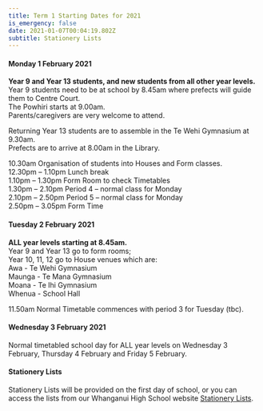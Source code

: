 ```yaml
---
title: Term 1 Starting Dates for 2021
is_emergency: false
date: 2021-01-07T00:04:19.802Z
subtitle: Stationery Lists
---
```

#### Monday 1 February 2021

**Year 9 and Year 13 students, and new students from all other year levels.**  
Year 9 students need to be at school by 8.45am where prefects will guide them to Centre Court.  
The Powhiri starts at 9.00am.  
Parents/caregivers are very welcome to attend.  

Returning Year 13 students are to assemble in the Te Wehi Gymnasium at 9.30am.  
Prefects are to arrive at 8.00am in the Library.  

10.30am Organisation of students into Houses and Form classes.  
12.30pm – 1.10pm Lunch break  
1.10pm – 1.30pm Form Room to check Timetables  
1.30pm – 2.10pm Period 4 – normal class for Monday  
2.10pm – 2.50pm Period 5 – normal class for Monday  
2.50pm – 3.05pm Form Time 



#### Tuesday 2 February 2021

**ALL year levels starting at 8.45am.**  
Year 9 and Year 13 go to form rooms;  
Year 10, 11, 12 go to House venues which are:  
Awa - Te Wehi Gymnasium  
Maunga - Te Mana Gymnasium  
Moana - Te Ihi Gymnasium  
Whenua - School Hall  

11.50am Normal Timetable commences with period 3 for Tuesday (tbc). 



#### Wednesday 3 February 2021

Normal timetabled school day for ALL year levels on Wednesday 3 February, Thursday 4 February and Friday 5 February.  

#### Stationery Lists

Stationery Lists will be provided on the first day of school, or you can access the lists from our Whanganui High School website [Stationery Lists](https://www.whanganuihigh.school.nz/info-for-parents/stationery-lists/).